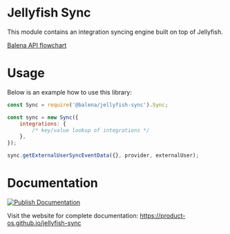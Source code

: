 # Jellyfish Sync

This module contains an integration syncing engine built on top of Jellyfish.

[Balena API flowchart](https://docs.google.com/drawings/d/162ZuOsj-d_U0mw6YaWgCl7SmkApN3-4UL0O5WK9PkOw/edit?usp=sharing)

# Usage

Below is an example how to use this library:

```js
const Sync = require('@balena/jellyfish-sync').Sync;

const sync = new Sync({
	integrations: {
		/* key/value lookup of integrations */
	},
});

sync.getExternalUserSyncEventData({}, provider, externalUser);
```

# Documentation

[![Publish Documentation](https://github.com/product-os/jellyfish-sync/actions/workflows/publish-docs.yml/badge.svg)](https://github.com/product-os/jellyfish-sync/actions/workflows/publish-docs.yml)

Visit the website for complete documentation: https://product-os.github.io/jellyfish-sync
